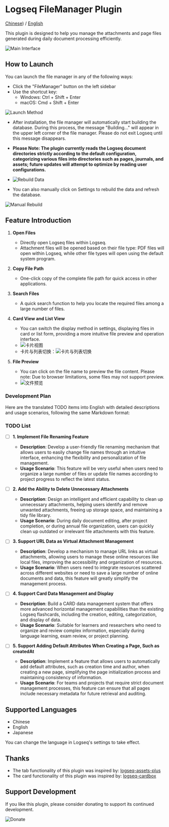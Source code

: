 
# Logseq FileManager Plugin

[Chinese](README.md)) / [English](README_EN.md)

This plugin is designed to help you manage the attachments and page files generated during daily document processing efficiently.

![Main Interface](./images/app-main.jpg)

## How to Launch
You can launch the file manager in any of the following ways:
- Click the "FileManager" button on the left sidebar
- Use the shortcut key:
  - Windows: Ctrl + Shift + Enter
  - macOS: Cmd + Shift + Enter

![Launch Method](./images/app-open.jpg)

- After installation, the file manager will automatically start building the database. During this process, the message "Building..." will appear in the upper left corner of the file manager. Please do not exit Logseq until this message disappears.
- **Please Note: The plugin currently reads the Logseq document directories strictly according to the default configuration, categorizing various files into directories such as pages, journals, and assets; future updates will attempt to optimize by reading user configurations.**
- ![Rebuild Data](./images/app-build.jpg)

- You can also manually click on Settings to rebuild the data and refresh the database.

![Manual Rebuild](./images/app-rebuild.jpg)

## Feature Introduction
1. **Open Files**  
   - Directly open Logseq files within Logseq.
   - Attachment files will be opened based on their file type: PDF files will open within Logseq, while other file types will open using the default system program.

2. **Copy File Path**  
   - One-click copy of the complete file path for quick access in other applications.

3. **Search Files**  
   - A quick search function to help you locate the required files among a large number of files.

4. **Card View and List View**  
   - You can switch the display method in settings, displaying files in card or list form, providing a more intuitive file preview and operation interface.
   - ![卡片视图](./images/app-card.jpg)
   - 卡片与列表切换：![卡片与列表切换](./images/app-card-switch.jpg)

5. **File Preview**
   - You can click on the file name to preview the file content. Please note: Due to browser limitations, some files may not support preview.
   - ![文件预览](./images/app-preview.jpg)
   

### Development Plan


Here are the translated TODO items into English with detailed descriptions and usage scenarios, following the same Markdown format:

### TODO List

- [ ] **1. Implement File Renaming Feature**
  - **Description**: Develop a user-friendly file renaming mechanism that allows users to easily change file names through an intuitive interface, enhancing the flexibility and personalization of file management.
  - **Usage Scenario**: This feature will be very useful when users need to organize a large number of files or update file names according to project progress to reflect the latest status.

- [ ] **2. Add the Ability to Delete Unnecessary Attachments**
  - **Description**: Design an intelligent and efficient capability to clean up unnecessary attachments, helping users identify and remove unwanted attachments, freeing up storage space, and maintaining a tidy file library.
  - **Usage Scenario**: During daily document editing, after project completion, or during annual file organization, users can quickly clean up outdated or irrelevant file attachments with this feature.

- [ ] **3. Support URL Data as Virtual Attachment Management**
  - **Description**: Develop a mechanism to manage URL links as virtual attachments, allowing users to manage these online resources like local files, improving the accessibility and organization of resources.
  - **Usage Scenario**: When users need to integrate resources scattered across different websites or need to save a large number of online documents and data, this feature will greatly simplify the management process.

- [ ] **4. Support Card Data Management and Display**
  - **Description**: Build a CARD data management system that offers more advanced horizontal management capabilities than the existing Logseq flashcards, including the creation, editing, categorization, and display of data.
  - **Usage Scenario**: Suitable for learners and researchers who need to organize and review complex information, especially during language learning, exam review, or project planning.

- [ ] **5. Support Adding Default Attributes When Creating a Page, Such as createdAt**
  - **Description**: Implement a feature that allows users to automatically add default attributes, such as creation time and author, when creating a new page, simplifying the page initialization process and maintaining consistency of information.
  - **Usage Scenario**: For teams and projects that require strict document management processes, this feature can ensure that all pages include necessary metadata for future retrieval and auditing.

## Supported Languages

- Chinese
- English
- Japanese

You can change the language in Logseq's settings to take effect.

## Thanks
- The tab functionality of this plugin was inspired by: [logseq-assets-plus](https://github.com/xyhp915/logseq-assets-plus)
- The card functionality of this plugin was inspired by: [logseq-cardbox](https://github.com/sosuisen/logseq-cardbox)

## Support Development

If you like this plugin, please consider donating to support its continued development.

![Donate](./images/WechatIMG9.jpg)
